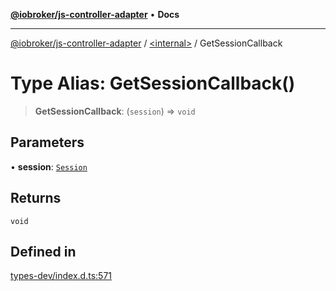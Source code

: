 [**@iobroker/js-controller-adapter**](../../README.md) • **Docs**

***

[@iobroker/js-controller-adapter](../../globals.md) / [\<internal\>](../README.md) / GetSessionCallback

# Type Alias: GetSessionCallback()

> **GetSessionCallback**: (`session`) => `void`

## Parameters

• **session**: [`Session`](Session.md)

## Returns

`void`

## Defined in

[types-dev/index.d.ts:571](https://github.com/ioBroker/ioBroker.js-controller/blob/3f7dfd7110e5b0031cea7f51684c94438886c7d3/packages/types-dev/index.d.ts#L571)
